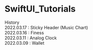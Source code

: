 # SwiftUI_Tutorials

History\
2022.03.17 : Sticky Header (Music Chart)\
2022.03.16 : Finess\
2022.03.11 : Analog Clock\
2022.03.09 : Wallet

